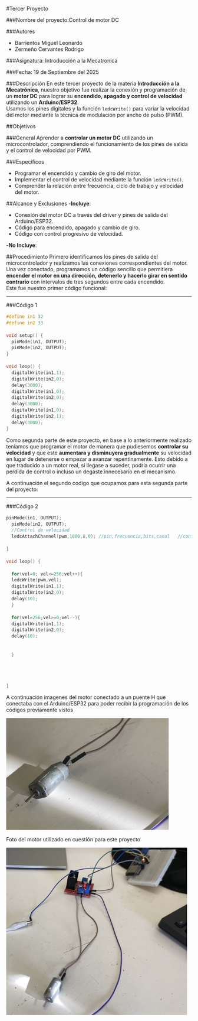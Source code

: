 #Tercer Proyecto

###Nombre del proyecto:Control de motor DC 

###Autores
- Barrientos Miguel Leonardo
- Zermeño Cervantes Rodrigo

###Asignatura: Introducción a la Mecatronica

###Fecha: 19 de Septiembre del 2025

###Descripción
En este tercer proyecto de la materia **Introducción a la Mecatrónica**, nuestro objetivo fue realizar la conexión y programación de un **motor DC** para lograr su **encendido, apagado y control de velocidad** utilizando un **Arduino/ESP32**.  
Usamos los pines digitales y la función `ledcWrite()` para variar la velocidad del motor mediante la técnica de modulación por ancho de pulso (PWM).


                         
##Objetivos

###General
Aprender a **controlar un motor DC** utilizando un microcontrolador, comprendiendo el funcionamiento de los pines de salida y el control de velocidad por PWM.

###Especificos

- Programar el encendido y cambio de giro del motor.  
- Implementar el control de velocidad mediante la función `ledcWrite()`.  
- Comprender la relación entre frecuencia, ciclo de trabajo y velocidad del motor.

##Alcance y Exclusiones
 -**Incluye**:

- Conexión del motor DC a través del driver y pines de salida del Arduino/ESP32.  
- Código para encendido, apagado y cambio de giro.  
- Código con control progresivo de velocidad.  

 -**No Incluye**: 

##Procedimiento
Primero identificamos los pines de salida del microcontrolador y realizamos las conexiones correspondientes del motor.  
Una vez conectado, programamos un código sencillo que permitiera **encender el motor en una dirección, detenerlo y hacerlo girar en sentido contrario** con intervalos de tres segundos entre cada encendido.  
Este fue nuestro primer código funcional:

---

###Código 1
```cpp
#define in1 32
#define in2 33

void setup() {
  pinMode(in1, OUTPUT);
  pinMode(in2, OUTPUT);
}

void loop() {
  digitalWrite(in1,1);
  digitalWrite(in2,0);
  delay(3000);
  digitalWrite(in1,0);
  digitalWrite(in2,0);
  delay(3000);
  digitalWrite(in1,0);
  digitalWrite(in2,1);
  delay(3000);
}

```


Como segunda parte de este proyecto, en base a lo anteriormente realizado teniamos que programar el motor de manera que pudiesemos **controlar su velocidad** y que este **aumentara y disminuyera gradualmente** su velocidad en lugar de detenerse o empezar a avanzar repentinamente. Esto debido a que traducido a un motor real, si llegase a suceder, podria ocurrir una perdida de control o incluso un degaste innecesario en el mecanismo.

A continuación el segundo codigo que ocupamos para esta segunda parte del proyecto:

---

###Código 2
```cpp
pinMode(in1, OUTPUT);
  pinMode(in2, OUTPUT);
  //Control de velocidad
  ledcAttachChannel(pwm,1000,8,0); //pin,frecuencia,bits,canal   //config
 
}
 
void loop() {
 
  for(vel=0; vel<=256;vel++){
  ledcWrite(pwm,vel);
  digitalWrite(in1,1);
  digitalWrite(in2,0);
  delay(10);
  }
 
  for(vel=256;vel>=0;vel--){
  digitalWrite(in1,1);
  digitalWrite(in2,0);
  delay(10);
 
 
  }
 
 
 
 
}
```

A continuación imagenes del motor conectado a un puente H que conectaba con el Arduino/ESP32 para poder recibir la programación de los códigos previamente vistos

![Diagrama del sistema](recursos/imgs/Motorsolo.jpg)

Foto del motor utilizado en cuestión para este proyecto

![Diagrama del sistema](recursos/imgs/MotorpuenteH.jpg)


